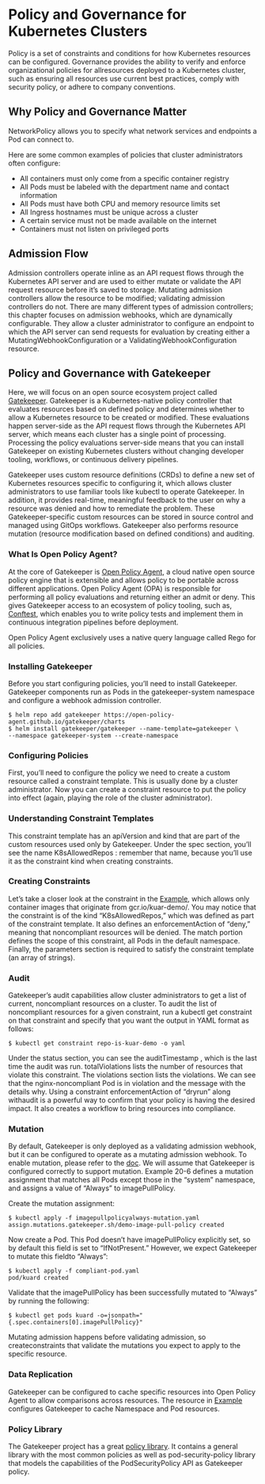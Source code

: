# Policy and Governance for Kubernetes Clusters

Policy is a set of constraints and conditions for how Kubernetes resources can be configured. Governance provides the ability to verify and enforce organizational policies for allresources deployed to a Kubernetes cluster, such as ensuring all resources use current best practices, comply with security policy, or adhere to company conventions.

## Why Policy and Governance Matter

NetworkPolicy allows you to specify what network services and endpoints a Pod can connect to. 

Here are some common examples of policies that cluster administrators often
configure:
- All containers must only come from a specific container registry
- All Pods must be labeled with the department name and contact information
- All Pods must have both CPU and memory resource limits set
- All Ingress hostnames must be unique across a cluster
- A certain service must not be made available on the internet
- Containers must not listen on privileged ports

## Admission Flow

Admission controllers operate inline as an API request flows through the Kubernetes API server and are used to either mutate or validate the API request resource
before it’s saved to storage. Mutating admission controllers allow the resource to be modified; validating admission controllers do not. There are many different types of admission controllers; this chapter focuses on admission webhooks, which are dynamically configurable. They allow a cluster administrator to configure an endpoint to which the API server can send requests for evaluation by creating either a MutatingWebhookConfiguration or a ValidatingWebhookConfiguration resource.

## Policy and Governance with Gatekeeper

Here, we will focus on an open source ecosystem project called [Gatekeeper](https://open-policy-agent.github.io/gatekeeper/website/docs/). Gatekeeper is a Kubernetes-native policy controller that evaluates resources based on defined policy and determines whether to allow a Kubernetes resource to be created or modified. These evaluations happen server-side as the API request flows through the Kubernetes API server, which means each cluster has a single point of processing. Processing the policy evaluations server-side means that you can install Gatekeeper on existing Kubernetes clusters without changing developer tooling, workflows, or continuous delivery pipelines.

Gatekeeper uses custom resource definitions (CRDs) to define a new set of Kubernetes resources specific to configuring it, which allows cluster administrators to use familiar tools like kubectl to operate Gatekeeper. In addition, it provides real-time, meaningful feedback to the user on why a resource was denied and how to remediate the problem. These Gatekeeper-specific custom resources can be stored in source control and managed using GitOps workflows. Gatekeeper also performs resource mutation (resource modification based on defined conditions) and auditing.

### What Is Open Policy Agent?

At the core of Gatekeeper is [Open Policy Agent](https://www.openpolicyagent.org/), a cloud native open source policy engine that is extensible and allows policy to be portable across different applications. Open Policy Agent (OPA) is responsible for performing all policy evaluations and returning either an admit or deny. This gives Gatekeeper access to an ecosystem of policy tooling, such as, [Conftest](https://github.com/open-policy-agent/conftest), which enables you to write policy tests and implement them in continuous integration pipelines before deployment.

Open Policy Agent exclusively uses a native query language called Rego for all policies.

### Installing Gatekeeper

Before you start configuring policies, you’ll need to install Gatekeeper. Gatekeeper components run as Pods in the gatekeeper-system namespace and configure a
webhook admission controller.

```
$ helm repo add gatekeeper https://open-policy-agent.github.io/gatekeeper/charts
$ helm install gatekeeper/gatekeeper --name-template=gatekeeper \
--namespace gatekeeper-system --create-namespace
```

### Configuring Policies

First, you’ll need to configure the policy we need to create a custom resource called a constraint template. This is usually done by a cluster administrator. Now you can create a constraint resource to put the policy into effect (again, playing the role of the cluster administrator).

### Understanding Constraint Templates

This constraint template has an apiVersion and kind that are part of the custom resources used only by Gatekeeper. Under the spec section, you’ll see the name
K8sAllowedRepos : remember that name, because you’ll use it as the constraint kind when creating constraints.

### Creating Constraints

Let’s take a closer look at the constraint in the [Example](./allowedrepos-constraint.yaml), which allows only container images that originate from gcr.io/kuar-demo/. You may notice that the constraint is of the kind “K8sAllowedRepos,” which was defined as part of the constraint template. It also defines an enforcementAction of “deny,” meaning that noncompliant resources will be denied. The match portion defines the scope of this constraint, all Pods in the default namespace. Finally, the parameters section is required to satisfy the constraint template (an array of strings).

### Audit

Gatekeeper’s audit capabilities allow cluster administrators to get a list of current, noncompliant resources on a cluster. To audit the list of noncompliant resources for a given constraint, run a kubectl get constraint on that constraint and specify that you want the output in YAML format as follows:

```
$ kubectl get constraint repo-is-kuar-demo -o yaml
```

Under the status section, you can see the auditTimestamp , which is the last time the audit was run. totalViolations lists the number of resources that violate this constraint. The violations section lists the violations. We can see that the nginx-noncompliant Pod is in violation and the message with the details why. Using a constraint enforcementAction of “dryrun” along withaudit is a powerful way to confirm that your policy is having the
desired impact. It also creates a workflow to bring resources into compliance.

### Mutation

By default, Gatekeeper is only deployed as a validating admission webhook, but it can be configured to operate as a mutating admission webhook. To enable mutation, please refer to the [doc](https://open-policy-agent.github.io/gatekeeper/website/docs/mutation/). We will assume that
Gatekeeper is configured correctly to support mutation. Example 20-6 defines a mutation assignment that matches all Pods except those in the “system” namespace,
and assigns a value of “Always” to imagePullPolicy.

Create the mutation assignment:
```
$ kubectl apply -f imagepullpolicyalways-mutation.yaml
assign.mutations.gatekeeper.sh/demo-image-pull-policy created
```

Now create a Pod. This Pod doesn’t have imagePullPolicy explicitly set, so by default this field is set to “IfNotPresent.” However, we expect Gatekeeper to mutate this fieldto “Always”:

```
$ kubectl apply -f compliant-pod.yaml
pod/kuard created
```

Validate that the imagePullPolicy has been successfully mutated to “Always” by running the following:
```
$ kubectl get pods kuard -o=jsonpath="{.spec.containers[0].imagePullPolicy}"
```

Mutating admission happens before validating admission, so createconstraints that validate the mutations you expect to apply to the specific resource.

### Data Replication

Gatekeeper can be configured to cache specific resources into Open Policy Agent to allow comparisons across resources. The resource in [Example](./config-sync.yaml) configures Gatekeeper to cache Namespace and Pod resources.

### Policy Library

The Gatekeeper project has a great [policy library](https://github.com/open-policy-agent/gatekeeper-library). It contains a general library with the most common policies as well as pod-security-policy library that models the capabilities of the PodSecurityPolicy API as Gatekeeper policy.